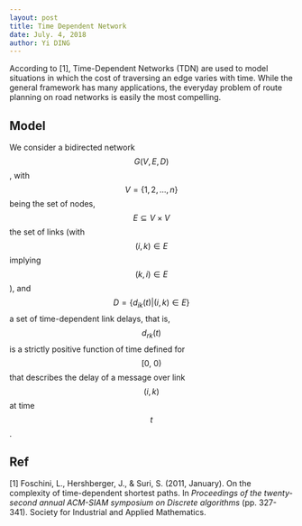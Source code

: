 ```yaml
---
layout: post
title: Time Dependent Network
date: July. 4, 2018
author: Yi DING
---
```




According to [1], Time-Dependent Networks (TDN) are used to model situations in which the cost of traversing an edge varies with time. While the general framework has many applications, the everyday problem of route planning on road networks is easily the most compelling.

## Model
We consider a bidirected network $$G( V, E, D)$$, with $$V = \{1, 2, . . . , n\}$$ being the set of nodes, $$E \subseteq V \times V$$ the set of links (with $$(i, k) \in E$$ implying $$(k, i) \in E$$), and $$D=\{d_{ik}(t) | (i, k) \in E\}$$ a set of time-dependent link delays, that is, $$d_{rk}(t)$$ is a strictly positive function of time defined for $$[0, ~0)$$ that describes the delay of a message over link $$(i, k)$$ at time $$t$$. 

## Ref

[1] Foschini, L., Hershberger, J., & Suri, S. (2011, January). On the complexity of time-dependent shortest paths. In *Proceedings of the twenty-second annual ACM-SIAM symposium on Discrete algorithms* (pp. 327-341). Society for Industrial and Applied Mathematics.
